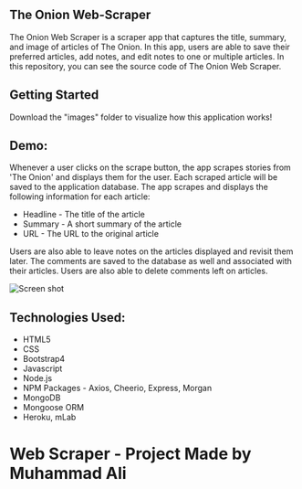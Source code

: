## The Onion Web-Scraper
The Onion Web Scraper is a scraper app that captures the title, summary, and image of articles of The Onion. In this app, users are able to save their preferred articles, add notes, and edit notes to one or multiple articles. In this repository, you can see the source code of The Onion Web Scraper.


## Getting Started
Download the "images" folder to visualize how this application works!


## Demo:
Whenever a user clicks on the scrape button, the app scrapes stories from 'The Onion' and displays them for the user. Each scraped article will be saved to the application database. The app scrapes and displays the following information for each article:
* Headline - The title of the article
* Summary - A short summary of the article
* URL - The URL to the original article

Users are also able to leave notes on the articles displayed and revisit them later. The comments are saved to the database as well and associated with their articles. Users are also able to delete comments left on articles.

![Screen shot](images/DEMO.gif)


## Technologies Used:
* HTML5
* CSS
* Bootstrap4
* Javascript
* Node.js
* NPM Packages - Axios, Cheerio, Express, Morgan
* MongoDB
* Mongoose ORM
* Heroku, mLab

# Web Scraper - Project Made by Muhammad Ali
